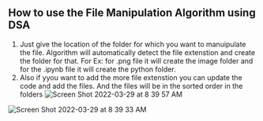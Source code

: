 ## How to use the File Manipulation Algorithm using DSA
1. Just give the location of the folder for which you want to manuipulate the file. Algorithm will automatically detect the file extenstion and create the folder for that. For Ex: for .png file it will create the image folder and for the .ipynb file it will create the python folder. 
2. Also if yyou want to add the more file extenstion you can update the code and add the files. And the files will be in the sorted order in the folders
![Screen Shot 2022-03-29 at 8 39 57 AM](https://user-images.githubusercontent.com/68732948/160525406-ac8e89bc-38c9-4089-8e19-ede9e51571b5.png)


![Screen Shot 2022-03-29 at 8 39 33 AM](https://user-images.githubusercontent.com/68732948/160525361-e5c029c0-e253-4f80-b393-9af95a1a22eb.png)
